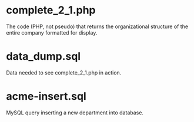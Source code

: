 complete_2_1.php
===========

The code (PHP, not pseudo) that returns the organizational structure of the entire company formatted for display.


data_dump.sql
===========

Data needed to see complete_2_1.php in action.


acme-insert.sql
===========

MySQL query inserting a new department into database.
